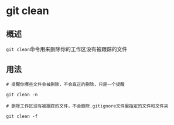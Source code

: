 # git clean
## 概述
`git clean`命令用来删除你的工作区没有被跟踪的文件
## 用法
```
# 提醒你哪些文件会被删除，不会真正的删除，只是一个提醒

git clean -n
```
```
# 删除工作区没有被跟踪的文件，不会删除.gitignore文件里指定的文件和文件夹

git clean -f
```